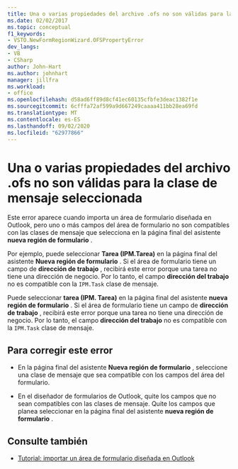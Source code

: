 ```yaml
---
title: Una o varias propiedades del archivo .ofs no son válidas para la clase de mensaje seleccionada
ms.date: 02/02/2017
ms.topic: conceptual
f1_keywords:
- VSTO.NewFormRegionWizard.OFSPropertyError
dev_langs:
- VB
- CSharp
author: John-Hart
ms.author: johnhart
manager: jillfra
ms.workload:
- office
ms.openlocfilehash: d58ad6ff89d8cf41ec60135cfbfe3deac1382f1e
ms.sourcegitcommit: 6cfffa72af599a9d667249caaaa411bb28ea69fd
ms.translationtype: MT
ms.contentlocale: es-ES
ms.lasthandoff: 09/02/2020
ms.locfileid: "62977866"
---
```

# <a name="one-or-more-properties-in-the-ofs-file-are-not-valid-for-the-message-class-selected"></a>Una o varias propiedades del archivo .ofs no son válidas para la clase de mensaje seleccionada
  Este error aparece cuando importa un área de formulario diseñada en Outlook, pero uno o más campos del área de formulario no son compatibles con las clases de mensaje que selecciona en la página final del asistente **nueva región de formulario** .

Por ejemplo, puede seleccionar **Tarea (IPM.Tarea)** en la página final del asistente **Nueva región de formulario** . Si el área de formulario tiene un campo de **dirección de trabajo** , recibirá este error porque una tarea no tiene una dirección de negocio. Por lo tanto, el campo **dirección del trabajo** no es compatible con la `IPM.Task` clase de mensaje.

 Puede seleccionar **tarea (IPM. Tarea)** en la página final del asistente **nueva región de formulario** . Si el área de formulario tiene un campo de **dirección de trabajo** , recibirá este error porque una tarea no tiene una dirección de negocio. Por lo tanto, el campo **dirección del trabajo** no es compatible con la `IPM.Task` clase de mensaje.

## <a name="to-correct-this-error"></a>Para corregir este error

- En la página final del asistente **Nueva región de formulario** , seleccione una clase de mensaje que sea compatible con los campos del área del formulario.

- En el diseñador de formularios de Outlook, quite los campos que no sean compatibles con las clases de mensaje. Quite los campos que planea seleccionar en la página final del asistente **nueva región de formulario** .

## <a name="see-also"></a>Consulte también
- [Tutorial: importar un área de formulario diseñada en Outlook](../vsto/walkthrough-importing-a-form-region-that-is-designed-in-outlook.md)
